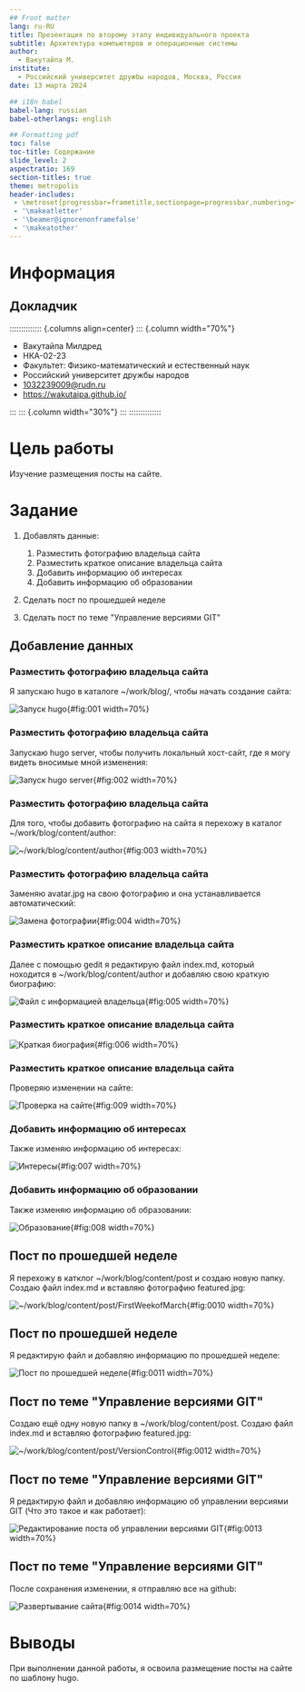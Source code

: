 ```yaml
---
## Front matter
lang: ru-RU
title: Презентация по второму этапу индивидуального проекта
subtitle: Архитектура компьютеров и операционные системы
author:
  - Вакутайпа М.
institute:
  - Российский университет дружбы народов, Москва, Россия
date: 13 марта 2024

## i18n babel
babel-lang: russian
babel-otherlangs: english

## Formatting pdf
toc: false
toc-title: Содержание
slide_level: 2
aspectratio: 169
section-titles: true
theme: metropolis
header-includes:
 - \metroset{progressbar=frametitle,sectionpage=progressbar,numbering=fraction}
 - '\makeatletter'
 - '\beamer@ignorenonframefalse'
 - '\makeatother'
---
```


# Информация

## Докладчик

:::::::::::::: {.columns align=center}
::: {.column width="70%"}

  * Вакутайпа Милдред
  * НКА-02-23
  * Факультет: Физико-математический и естественный наук 
  * Российский университет дружбы народов
  * [1032239009@rudn.ru](1032239009@rudn.ru)
  * <https://wakutaipa.github.io/>

:::
::: {.column width="30%"}
:::
::::::::::::::

# Цель работы

Изучение размещения посты на сайте.

# Задание

1. Добавлять данные:
   1. Разместить фотографию владельца сайта
   2. Разместить краткое описание владельца сайта
   3. Добавить информацию об интересах
   4. Добавить информацию об образовании
   
2. Сделать пост по прошедшей неделе
3. Сделать пост по теме "Управление версиями GIT" 


## Добавление данных

### Разместить фотографию владельца сайта

Я запускаю hugo в каталоге ~/work/blog/, чтобы начать создание сайта:

![Запуск hugo](image/8.PNG){#fig:001 width=70%}

### Разместить фотографию владельца сайта

Запускаю hugo server, чтобы получить локальный хост-сайт, где я могу видеть вносимые мной изменения: 

![Запуск hugo server](image/9.PNG){#fig:002 width=70%}

### Разместить фотографию владельца сайта

Для того, чтобы добавить фотографию на сайта я перехожу в каталог ~/work/blog/content/author:

![~/work/blog/content/author](image/1.PNG){#fig:003 width=70%}

### Разместить фотографию владельца сайта

Заменяю avatar.jpg на свою фотографию и она устанавливается автоматический:

![Замена фотографии](image/10.0.PNG){#fig:004 width=70%}

### Разместить краткое описание владельца сайта

Далее с помощью gedit я редактирую файл index.md, который ноходится в ~/work/blog/content/author и добавляю свою краткую биографию:

![Файл с информацией владельца](image/3.PNG){#fig:005 width=70%}

### Разместить краткое описание владельца сайта

![Краткая биография](image/4.PNG){#fig:006 width=70%}

### Разместить краткое описание владельца сайта

Проверяю изменении на сайте:

![Проверка на сайте](image/10.PNG){#fig:009 width=70%}

### Добавить информацию об интересах

Также изменяю информацию об интересах:

![Интересы](image/5.PNG){#fig:007 width=70%}

### Добавить информацию об образовании

Также изменяю информацию об образовании:

![Образование](image/6.PNG){#fig:008 width=70%}

## Пост по прошедшей неделе

Я перехожу в катклог ~/work/blog/content/post и создаю новую папку. Создаю файл index.md и вставляю фотографию featured.jpg:

![~/work/blog/content/post/FirstWeekofMarch](image/12.PNG){#fig:0010 width=70%}

## Пост по прошедшей неделе

Я редактирую файл и добавляю информацию по прошедшей неделе:

![Пост по прошедшей неделе](image/12.1.PNG){#fig:0011 width=70%}

## Пост по теме "Управление версиями GIT"

Создаю ещё одну новую папку в ~/work/blog/content/post. Создаю файл index.md и вставляю фотографию featured.jpg:

![~/work/blog/content/post/VersionControl](image/14.PNG){#fig:0012 width=70%}

## Пост по теме "Управление версиями GIT"

Я редактирую файл и добавляю информацию об управлении версиями GIT (Что это такое и как работает):

![Редактирование поста об управлении версиями GIT](image/13.PNG){#fig:0013 width=70%}

## Пост по теме "Управление версиями GIT"

После сохранения изменении, я отправляю все на github:

![Развертывание сайта](image/19.PNG){#fig:0014 width=70%}

# Выводы

При выполнении данной работы, я освоила размещение посты на сайте по шаблону hugo.
